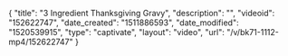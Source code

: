 {
    "title": "3 Ingredient Thanksgiving Gravy",
    "description": "",
    "videoid": "152622747",
    "date_created": "1511886593",
    "date_modified": "1520539915",
    "type": "captivate",
    "layout": "video",
    "url": "\/v\/bk71-1112-mp4\/152622747"
}